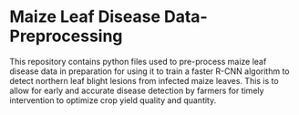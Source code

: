 # Maize Leaf Disease Data-Preprocessing
This repository contains python files used to pre-process maize leaf disease data in preparation for using it to train a faster R-CNN algorithm to detect northern leaf blight lesions from infected maize leaves. This is to allow for early and accurate disease detection by farmers for timely intervention to optimize crop yield quality and quantity.
